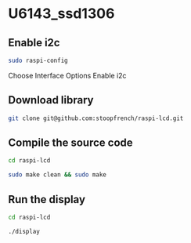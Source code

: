 # U6143_ssd1306
## Enable i2c 
```bash
sudo raspi-config
```
Choose Interface Options 
Enable i2c

##  Download library 
```bash
git clone git@github.com:stoopfrench/raspi-lcd.git
```
## Compile the source code 
```bash
cd raspi-lcd
```
```bash
sudo make clean && sudo make
```

## Run the display

```bash 
cd raspi-lcd
```
```bash 
./display 
```



